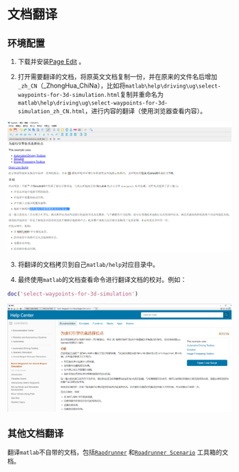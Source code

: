 
# 文档翻译
## 环境配置

1. 下载并安装[Page Edit](https://sigil-ebook.com/pageedit/download/) 。

2. 打开需要翻译的文档，将原英文文档复制一份，并在原来的文件名后增加`_zh_CN`（_ZhongHua_ChiNa），比如将`matlab\help\driving\ug\select-waypoints-for-3d-simulation.html`复制并重命名为`matlab\help\driving\ug\select-waypoints-for-3d-simulation_zh_CN.html`，进行内容的翻译（使用浏览器查看内容）。
<img src=fig/page_edit.png alt="保存页面" width="780" />

3. 将翻译的文档拷贝到自己`matlab/help`对应目录中。

4. 最终使用`matlab`的文档查看命令进行翻译文档的校对。例如：
```matlab
doc('select-waypoints-for-3d-simulation') 
```

<img src=fig/help_view.png alt="保存页面" width="780" />



## 其他文档翻译
翻译`matlab`不自带的文档，包括[`Raodrunner`](https://ww2.mathworks.cn/help/roadrunner/index.html) 和[`Roadrunner Scenario`](https://ww2.mathworks.cn/help/roadrunner-scenario/index.html) 工具箱的文档。

